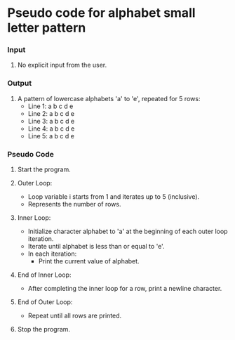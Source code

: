 # Pseudo code for alphabet small letter pattern

### Input
1. No explicit input from the user.

### Output
1. A pattern of lowercase alphabets 'a' to 'e', repeated for 5 rows:
   - Line 1: a b c d e  
   - Line 2: a b c d e  
   - Line 3: a b c d e  
   - Line 4: a b c d e  
   - Line 5: a b c d e  

### Pseudo Code

1. Start the program.

2. Outer Loop:
   - Loop variable i starts from 1 and iterates up to 5 (inclusive).
   - Represents the number of rows.

3. Inner Loop:
   - Initialize character alphabet to 'a' at the beginning of each outer loop iteration.
   - Iterate until alphabet is less than or equal to 'e'.
   - In each iteration:
     - Print the current value of alphabet.

4. End of Inner Loop:
   - After completing the inner loop for a row, print a newline character.

5. End of Outer Loop:
   - Repeat until all rows are printed.

6. Stop the program.
